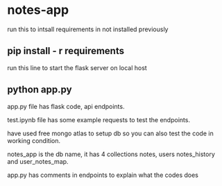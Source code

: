 # notes-app

run this to intsall requirements in not installed previously
## pip install - r requirements

run this line  to start the flask server on local host
## python app.py

app.py file has flask code, api endpoints.

test.ipynb file has some example requests to test the endpoints.

have used free mongo atlas to setup db so you can also test the code in working condition.

notes_app is the db name, it has 4 collections notes, users notes_history and user_notes_map.

app.py has comments in endpoints to explain what the codes does 
